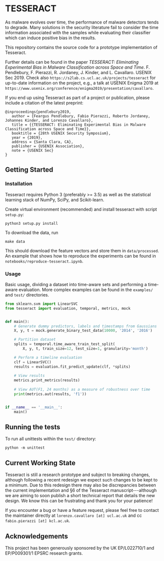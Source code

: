 # TESSERACT

As malware evolves over time, the performance of malware detectors tends to degrade. Many solutions in the security literature fail to consider the time information associated with the samples while evaluating their classifier which can induce positive bias in the results. 

This repository contains the source code for a prototype implementation of Tesseract.  

Further details can be found in the paper *TESSERACT: Eliminating Experimental Bias in Malware Classification across Space and Time*. F.  Pendlebury, F. Pierazzi, R. Jordaney, J. Kinder, and L. Cavallaro.  USENIX Sec 2019. Check also `https://s2lab.cs.ucl.ac.uk/projects/tesseract` for up-to-date information on the project, e.g., a talk at USENIX Enigma 2019 at `https://www.usenix.org/conference/enigma2019/presentation/cavallaro`.

If you end up using Tesseract as part of a project or publication, please include a citation of the latest preprint: 

```
@inproceedings{pendlebury2019,
   author = {Feargus Pendlebury, Fabio Pierazzi, Roberto Jordaney, Johannes Kinder, and Lorenzo Cavallaro},
   title = {{TESSERACT: Eliminating Experimental Bias in Malware Classification across Space and Time}},
   booktitle = {28th USENIX Security Symposium},
   year = {2019},
   address = {Santa Clara, CA},
   publisher = {USENIX Association},
   note = {USENIX Sec}
}
```

## Getting Started 

### Installation

Tesseract requires Python 3 (preferably >= 3.5) as well as the statistical learning stack of NumPy, SciPy, and Scikit-learn. 

Create virtual environment (recommended) and install tesseract with script `setup.py`:

```shell
python3 setup.py install 
```

To download the data, run

```shell
make data
```

This should download the feature vectors and store them in
`data/processed`. An example that shows how to reproduce the experiments can be found in
`notebooks/reproduce-tesseract.ipynb`.

### Usage 

Basic usage, dividing a dataset into time-aware sets and performing a time-aware evaluation. 
More complex examples can be found in the `examples/` and `test/` directories. 

```python
from sklearn.svm import LinearSVC
from tesseract import evaluation, temporal, metrics, mock


def main():
    # Generate dummy predictors, labels and timestamps from Gaussians
    X, y, t = mock.generate_binary_test_data(10000, '2014', '2016')

    # Partition dataset
    splits = temporal.time_aware_train_test_split(
        X, y, t, train_size=12, test_size=1, granularity='month')

    # Perform a timeline evaluation
    clf = LinearSVC()
    results = evaluation.fit_predict_update(clf, *splits)
    
    # View results 
    metrics.print_metrics(results)
    
    # View AUT(F1, 24 months) as a measure of robustness over time 
    print(metrics.aut(results, 'f1'))


if __name__ == '__main__':
    main()

```

## Running the tests 

To run all unittests within the `test/` directory: 

```shell 
python -m unittest 
```

## Current Working State 

Tesseract is still a research prototype and subject to breaking changes, although following a recent redesign we 
expect such changes to be kept to a minimum. Due to this redesign there may also be discrepancies between the current 
implementation and §6 of the Tesseract manuscript---although we are aiming to soon publish a short technical report
that details the new design. We know this can be frustrating and thank you for your patience!

If you encounter a bug or have a feature request, please feel free to contact the maintainer directly 
at `lorenzo.cavallaro [at] ucl.ac.uk` and cc `fabio.pierazzi [at] kcl.ac.uk`.


## Acknowledgements 

This project has been generously sponsored by the UK EP/L022710/1 and EP/P009301/1 EPSRC research grants.
